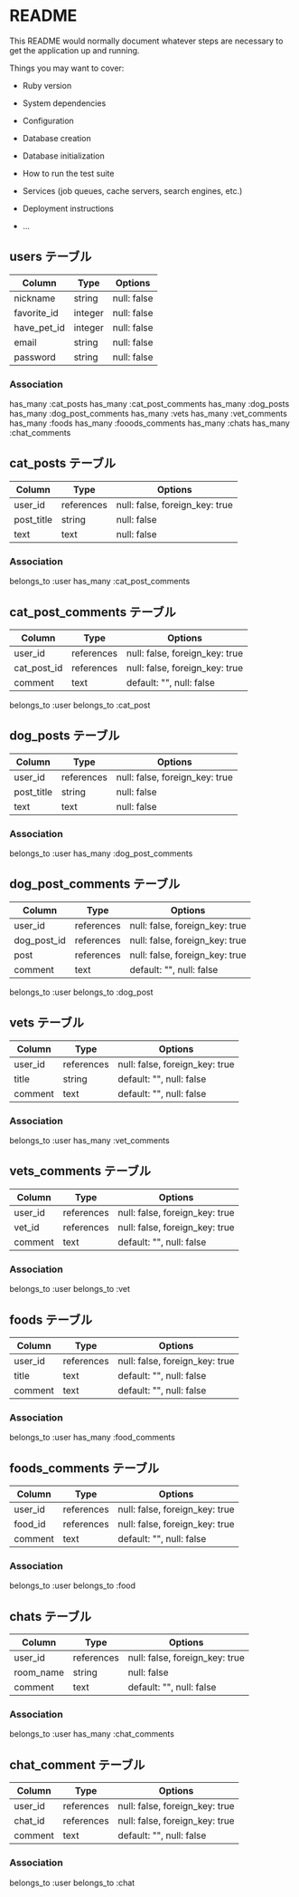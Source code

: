 # README

This README would normally document whatever steps are necessary to get the
application up and running.

Things you may want to cover:

* Ruby version

* System dependencies

* Configuration

* Database creation

* Database initialization

* How to run the test suite

* Services (job queues, cache servers, search engines, etc.)

* Deployment instructions

* ...


## users テーブル

| Column                | Type    | Options     |
| --------------------- | ------- | ----------- |
| nickname              | string  | null: false |
| favorite_id           | integer | null: false |
| have_pet_id           | integer | null: false |
| email                 | string  | null: false |
| password              | string  | null: false |


### Association
has_many :cat_posts
has_many :cat_post_comments
has_many :dog_posts
has_many :dog_post_comments
has_many :vets
has_many :vet_comments
has_many :foods
has_many :fooods_comments
has_many :chats
has_many :chat_comments

## cat_posts テーブル

| Column               | Type       | Options                        |
| -------------------- | ---------- | ------------------------------ |
| user_id              | references | null: false, foreign_key: true |
| post_title           | string     | null: false                    |
| text                 | text       | null: false                    |


### Association
belongs_to :user
has_many    :cat_post_comments


## cat_post_comments テーブル
| Column           | Type       | Options                            |
| ---------------- | ---------- | ---------------------------------- |
| user_id          | references | null: false, foreign_key: true     |
| cat_post_id      | references | null: false, foreign_key: true     |
| comment          | text       | default: "", null: false           |

belongs_to :user
belongs_to :cat_post

## dog_posts テーブル

| Column               | Type       | Options                        |
| -------------------- | ---------- | ------------------------------ |
| user_id              | references | null: false, foreign_key: true |
| post_title           | string     | null: false                    |
| text                 | text       | null: false                    |


### Association
belongs_to :user
has_many   :dog_post_comments


## dog_post_comments テーブル
| Column           | Type       | Options                            |
| ---------------- | ---------- | ---------------------------------- |
| user_id          | references | null: false, foreign_key: true     |
| dog_post_id      | references | null: false, foreign_key: true     |
| post             | references | null: false, foreign_key: true     |
| comment          | text       | default: "", null: false           |

belongs_to :user
belongs_to :dog_post

## vets テーブル

| Column           | Type       | Options                        |
| ---------------- | ---------- | ------------------------------ |
| user_id          | references | null: false, foreign_key: true |
| title            | string     | default: "", null: false       |
| comment          | text       | default: "", null: false       |

### Association
belongs_to :user
has_many   :vet_comments

## vets_comments テーブル

| Column           | Type       | Options                        |
| ---------------- | ---------- | ------------------------------ |
| user_id          | references | null: false, foreign_key: true |
| vet_id           | references | null: false, foreign_key: true |
| comment          | text       | default: "", null: false       |

### Association
belongs_to :user
belongs_to :vet

## foods テーブル

| Column           | Type       | Options                        |
| ---------------- | ---------- | ------------------------------ |
| user_id          | references | null: false, foreign_key: true |
| title            | text       | default: "", null: false       |
| comment          | text       | default: "", null: false       |

### Association
belongs_to :user
has_many   :food_comments

## foods_comments テーブル

| Column           | Type       | Options                        |
| ---------------- | ---------- | ------------------------------ |
| user_id          | references | null: false, foreign_key: true |
| food_id          | references | null: false, foreign_key: true |
| comment          | text       | default: "", null: false       |

### Association
belongs_to :user
belongs_to :food


## chats テーブル

| Column           | Type       | Options                        |
| ---------------- | ---------- | ------------------------------ |
| user_id          | references | null: false, foreign_key: true |
| room_name        | string     | null: false                    |
| comment          | text       | default: "", null: false       |

### Association
belongs_to :user
has_many :chat_comments

## chat_comment テーブル

| Column           | Type       | Options                        |
| ---------------- | ---------- | ------------------------------ |
| user_id          | references | null: false, foreign_key: true |
| chat_id          | references | null: false, foreign_key: true |
| comment          | text       | default: "", null: false       |

### Association
belongs_to :user
belongs_to :chat

